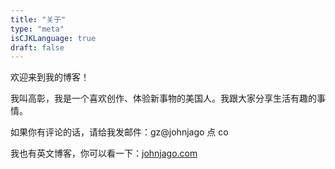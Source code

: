 ```yaml
---
title: "关于"
type: "meta"
isCJKLanguage: true
draft: false
---
```


欢迎来到我的博客！

我叫高彰，我是一个喜欢创作、体验新事物的美国人。我跟大家分享生活有趣的事情。

如果你有评论的话，请给我发邮件：gz@johnjago 点 co

我也有英文博客，你可以看一下：[johnjago.com](https://johnjago.com)
